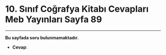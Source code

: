 # 10. Sınıf Coğrafya Kitabı Cevapları Meb Yayınları Sayfa 89

---

**Bu sayfada soru bulunmamaktadır.**

-   **Cevap**: